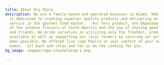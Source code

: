 ```yaml
---
title: About Ola Chola
description: We are a family-owned and operated business in Kiama, NSW. Ola Chola
  is dedicated to creating superior quality products and delivering an unparalleled
  service in the gourmet food market.   Our hero product, the Empanada, is the cultivation
  of the intense flavours of South America and the joy of sharing good food with family
  and friends. We pride ourselves in utilizing only the freshest, premium ingredients
  available as well as supporting our local farmers by sourcing our produce locally
  when possible. We offered live cook Paella in your comfort of your own home or booked
  event.  Sit back and relax and let us do the cooking for you.
bg_image: images/logo-olacholaimg-1.png

---
```

